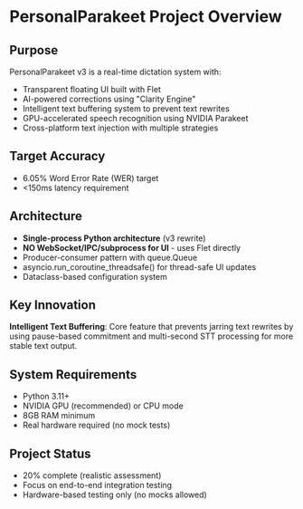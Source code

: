 # PersonalParakeet Project Overview

## Purpose
PersonalParakeet v3 is a real-time dictation system with:
- Transparent floating UI built with Flet
- AI-powered corrections using "Clarity Engine"
- Intelligent text buffering system to prevent text rewrites
- GPU-accelerated speech recognition using NVIDIA Parakeet
- Cross-platform text injection with multiple strategies

## Target Accuracy
- 6.05% Word Error Rate (WER) target
- <150ms latency requirement

## Architecture
- **Single-process Python architecture** (v3 rewrite)
- **NO WebSocket/IPC/subprocess for UI** - uses Flet directly
- Producer-consumer pattern with queue.Queue
- asyncio.run_coroutine_threadsafe() for thread-safe UI updates
- Dataclass-based configuration system

## Key Innovation
**Intelligent Text Buffering**: Core feature that prevents jarring text rewrites by using pause-based commitment and multi-second STT processing for more stable text output.

## System Requirements
- Python 3.11+
- NVIDIA GPU (recommended) or CPU mode
- 8GB RAM minimum
- Real hardware required (no mock tests)

## Project Status
- 20% complete (realistic assessment)
- Focus on end-to-end integration testing
- Hardware-based testing only (no mocks allowed)